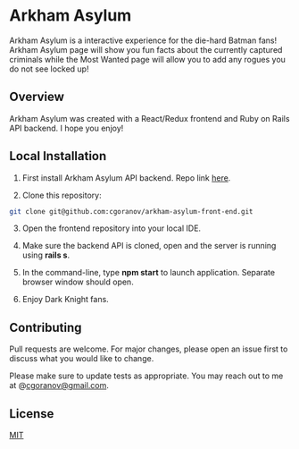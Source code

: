 # Arkham Asylum

Arkham Asylum is a interactive experience for the die-hard Batman fans! Arkham Asylum page will show you fun facts about the currently captured criminals while the Most Wanted page will allow you to add any rogues you do not see locked up! 

## Overview

Arkham Asylum was created with a React/Redux frontend and Ruby on Rails API backend. I hope you enjoy!

## Local Installation

1. First install Arkham Asylum API backend. Repo link [here](https://github.com/cgoranov/arkham-asylum-back-end). 

2. Clone this repository:

```bash
git clone git@github.com:cgoranov/arkham-asylum-front-end.git
```

3. Open the frontend repository into your local IDE.

4. Make sure the backend API is cloned, open and the server is running using **rails s**. 

5. In the command-line, type **npm start** to launch application. Separate browser window should open. 

6. Enjoy Dark Knight fans. 

## Contributing

Pull requests are welcome. For major changes, please open an issue first to discuss what you would like to change.

Please make sure to update tests as appropriate. You may reach out to me at @cgoranov@gmail.com.

## License

[MIT](https://choosealicense.com/licenses/mit/)

